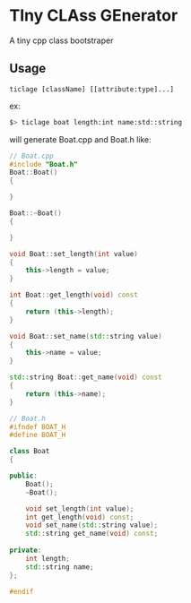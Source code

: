 TIny CLAss GEnerator
====================

A tiny cpp class bootstraper

## Usage
`ticlage [className] [[attribute:type]...]`

ex:
```sh
$> ticlage boat length:int name:std::string
```
will generate Boat.cpp and Boat.h like:
```c++
// Boat.cpp
#include "Boat.h"
Boat::Boat()
{

}

Boat::~Boat()
{

}

void Boat::set_length(int value)
{
	this->length = value;
}

int Boat::get_length(void) const
{
	return (this->length);
}

void Boat::set_name(std::string value)
{
	this->name = value;
}

std::string Boat::get_name(void) const
{
	return (this->name);
}
```

```c++
// Boat.h
#ifndef BOAT_H
#define BOAT_H

class Boat
{

public:
	Boat();
	~Boat();

	void set_length(int value);
	int get_length(void) const;
	void set_name(std::string value);
	std::string get_name(void) const;
	
private:
	int length;
	std::string name;
};

#endif
```
